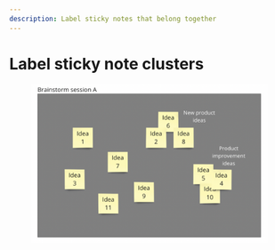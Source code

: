 ```yaml
---
description: Label sticky notes that belong together
---
```


# Label sticky note clusters

<figure><img src="../.gitbook/assets/VisualData_ClusterLabels_01.png" alt=""><figcaption></figcaption></figure>
